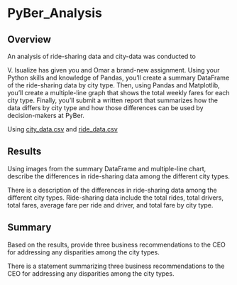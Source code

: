 # PyBer_Analysis

## Overview
An analysis of ride-sharing data and city-data was conducted to 


V. Isualize has given you and Omar a brand-new assignment. Using your Python skills and knowledge of Pandas, you’ll create a summary DataFrame of the ride-sharing data by city type. Then, using Pandas and Matplotlib, you’ll create a multiple-line graph that shows the total weekly fares for each city type. Finally, you’ll submit a written report that summarizes how the data differs by city type and how those differences can be used by decision-makers at PyBer.

Using [city_data.csv]([city_data.csv](https://github.com/borkard/PyBer_Analysis/tree/main/Resources/city_data.csv)) and [ride_data.csv]([ride_data.csv](https://github.com/borkard/PyBer_Analysis/tree/main/Resources/ride_data.csv))

## Results
Using images from the summary DataFrame and multiple-line chart, describe the differences in ride-sharing data among the different city types.

There is a description of the differences in ride-sharing data among the different city types. Ride-sharing data include the total rides, total drivers, total fares, average fare per ride and driver, and total fare by city type.

## Summary
Based on the results, provide three business recommendations to the CEO for addressing any disparities among the city types.

There is a statement summarizing three business recommendations to the CEO for addressing any disparities among the city types.
